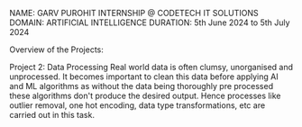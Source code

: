NAME: GARV PUROHIT
INTERNSHIP @ CODETECH IT SOLUTIONS
DOMAIN: ARTIFICIAL INTELLIGENCE
DURATION: 5th June 2024 to 5th July 2024

Overview of the Projects:

Project 2: Data Processing
Real world data is often clumsy, unorganised and unprocessed. It becomes important to clean this data before applying AI and ML algorithms as without the data being thoroughly pre processed these algorithms don't produce the desired output.
Hence processes like outlier removal, one hot encoding, data type transformations, etc are carried out in this task.

